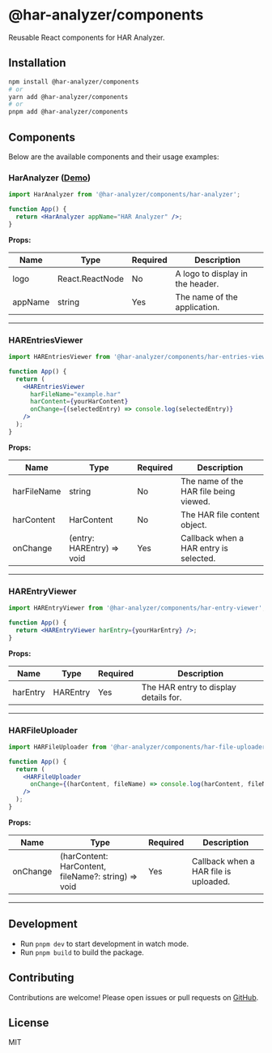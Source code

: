 # @har-analyzer/components

Reusable React components for HAR Analyzer.

## Installation

```sh
npm install @har-analyzer/components
# or
yarn add @har-analyzer/components
# or
pnpm add @har-analyzer/components
```

## Components

Below are the available components and their usage examples:

### HarAnalyzer ([Demo](https://theallanjoshua.github.io/har-analyzer/))

```jsx
import HarAnalyzer from '@har-analyzer/components/har-analyzer';

function App() {
  return <HarAnalyzer appName="HAR Analyzer" />;
}
```

**Props:**

| Name      | Type            | Required | Description                          |
|-----------|-----------------|----------|--------------------------------------|
| logo      | React.ReactNode | No       | A logo to display in the header.    |
| appName   | string          | Yes      | The name of the application.        |


---

### HAREntriesViewer

```jsx
import HAREntriesViewer from '@har-analyzer/components/har-entries-viewer';

function App() {
  return (
    <HAREntriesViewer
      harFileName="example.har"
      harContent={yourHarContent}
      onChange={(selectedEntry) => console.log(selectedEntry)}
    />
  );
}
```

**Props:**

| Name          | Type                          | Required | Description                                      |
|---------------|-------------------------------|----------|--------------------------------------------------|
| harFileName   | string                        | No       | The name of the HAR file being viewed.          |
| harContent    | HarContent                    | No       | The HAR file content object.                    |
| onChange      | (entry: HAREntry) => void     | Yes      | Callback when a HAR entry is selected.          |

---

### HAREntryViewer

```jsx
import HAREntryViewer from '@har-analyzer/components/har-entry-viewer';

function App() {
  return <HAREntryViewer harEntry={yourHarEntry} />;
}
```

**Props:**

| Name      | Type      | Required | Description                          |
|-----------|-----------|----------|--------------------------------------|
| harEntry  | HAREntry  | Yes      | The HAR entry to display details for.|

---

### HARFileUploader

```jsx
import HARFileUploader from '@har-analyzer/components/har-file-uploader';

function App() {
  return (
    <HARFileUploader
      onChange={(harContent, fileName) => console.log(harContent, fileName)}
    />
  );
}
```

**Props:**

| Name      | Type                                      | Required | Description                                      |
|-----------|-------------------------------------------|----------|--------------------------------------------------|
| onChange  | (harContent: HarContent, fileName?: string) => void | Yes      | Callback when a HAR file is uploaded.           |

---

## Development

- Run `pnpm dev` to start development in watch mode.
- Run `pnpm build` to build the package.

## Contributing

Contributions are welcome! Please open issues or pull requests on [GitHub](https://github.com/theallanjoshua/har-analyzer).

## License

MIT